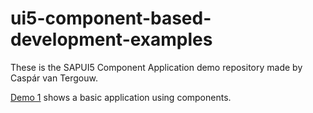 # ui5-component-based-development-examples

These is the SAPUI5 Component Application demo repository made by Caspár van Tergouw.

[Demo 1](https://github.com/capsamon/ui5-component-based-development-examples/demo1_components/webapp) shows a basic application using components.
